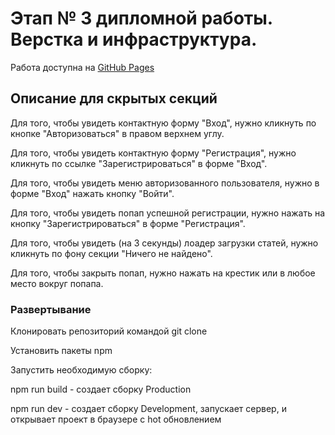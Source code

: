 # Этап № 3 дипломной работы. Верстка и инфраструктура.

Работа доступна на [GitHub Pages](https://anton-zm.github.io/news-frontend/)

## Описание для скрытых секций

Для того, чтобы увидеть контактную форму "Вход", нужно кликнуть по кнопке "Авторизоваться" в правом верхнем углу.

Для того, чтобы увидеть контактную форму "Регистрация", нужно кликнуть по ссылке "Зарегистрироваться" в форме "Вход".

Для того, чтобы увидеть меню авторизованного пользователя, нужно в форме "Вход" нажать кнопку "Войти".

Для того, чтобы увидеть попап успешной регистрации, нужно нажать на кнопку "Зарегистрироваться" в форме "Регистрация".

Для того, чтобы увидеть (на 3 секунды) лоадер загрузки статей, нужно кликнуть по фону секции "Ничего не найдено".

Для того, чтобы закрыть попап, нужно нажать на крестик или в любое место вокруг попапа.

### Развертывание

Клонировать репозиторий командой git clone

Установить пакеты npm

Запустить необходимую сборку:

npm run build - создает сборку Production

npm run dev - создает сборку Development, запускает сервер, и открывает проект в браузере с hot обновлением
